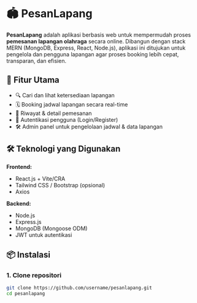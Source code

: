# 🏟️ PesanLapang

**PesanLapang** adalah aplikasi berbasis web untuk mempermudah proses **pemesanan lapangan olahraga** secara online. Dibangun dengan stack MERN (MongoDB, Express, React, Node.js), aplikasi ini ditujukan untuk pengelola dan pengguna lapangan agar proses booking lebih cepat, transparan, dan efisien.

## 🚀 Fitur Utama

- 🔍 Cari dan lihat ketersediaan lapangan
- 🗓️ Booking jadwal lapangan secara real-time
- 🧾 Riwayat & detail pemesanan
- 👤 Autentikasi pengguna (Login/Register)
- 🛠️ Admin panel untuk pengelolaan jadwal & data lapangan

## 🛠️ Teknologi yang Digunakan

**Frontend:**
- React.js + Vite/CRA
- Tailwind CSS / Bootstrap (opsional)
- Axios

**Backend:**
- Node.js
- Express.js
- MongoDB (Mongoose ODM)
- JWT untuk autentikasi

## 📦 Instalasi

### 1. Clone repositori
```bash
git clone https://github.com/username/pesanlapang.git
cd pesanlapang
